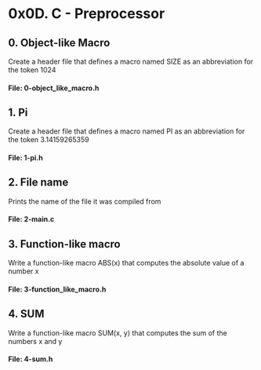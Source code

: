# 0x0D. C - Preprocessor

## 0. Object-like Macro
Create a header file that defines a macro named SIZE as an abbreviation for the token 1024
#### File: 0-object_like_macro.h

## 1. Pi
Create a header file that defines a macro named PI as an abbreviation for the token 3.14159265359
#### File: 1-pi.h

## 2. File name
Prints the name of the file it was compiled from
#### File: 2-main.c

## 3. Function-like macro
Write a function-like macro ABS(x) that computes the absolute value of a number x
#### File: 3-function_like_macro.h

## 4. SUM
Write a function-like macro SUM(x, y) that computes the sum of the numbers x and y
#### File: 4-sum.h
